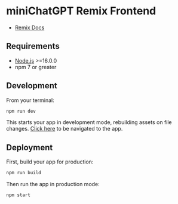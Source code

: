 # miniChatGPT Remix Frontend

- [Remix Docs](https://remix.run/docs)

## Requirements

- [Node.js](https://nodejs.org/en/download/) >=16.0.0
- npm 7 or greater

## Development

From your terminal:

```sh
npm run dev
```

This starts your app in development mode, rebuilding assets on file changes.
[Click here](http://localhost:3000) to be navigated to the app.

## Deployment

First, build your app for production:

```sh
npm run build
```

Then run the app in production mode:

```sh
npm start
```
